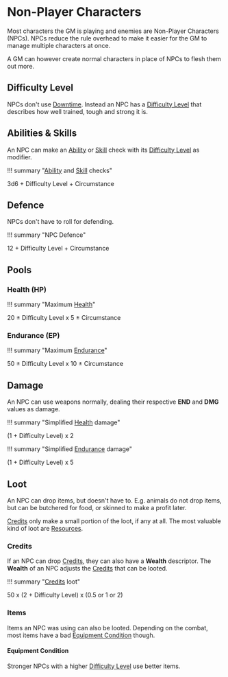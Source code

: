 # Non-Player Characters

Most characters the GM is playing and enemies are Non-Player Characters (NPCs).
NPCs reduce the rule overhead to make it easier for the GM to manage multiple
characters at once.

A GM can however create normal characters in place of NPCs to flesh them out
more.


## Difficulty Level

NPCs don't use [Downtime](/character#downtime). Instead an NPC has a [Difficulty
Level](/crisis#difficulty) that describes how well trained, tough and strong it
is.

## Abilities & Skills

An NPC can make an [Ability](/character#abilities) or [Skill](/skills#skills)
check with its [Difficulty Level](/crisis#difficulty) as modifier.

!!! summary "[Ability](/character#abilities) and [Skill](/skills#skills) checks"
    <div class="formula formula-top formula-bottom">
        <span data-bracket-bottom="Base">3d6</span> +
        <span data-bracket-top="Base">Difficulty Level</span> +
        <span data-bracket-bottom="Perks / Flaws / Race">Circumstance</span>
    </div>

## Defence

NPCs don't have to roll for defending.

!!! summary "NPC Defence"
    <div class="formula formula-top formula-bottom">
        <span data-bracket-bottom="Base">12</span> +
        <span data-bracket-top="Base">Difficulty Level</span> +
        <span data-bracket-bottom="Perks / Flaws / Race">Circumstance</span>
    </div>

## Pools

### Health (HP)

!!! summary "Maximum [Health](/npc/#health-hp)"
    <div class="formula formula-top formula-bottom">
        <span data-bracket-bottom="Base">20</span> ±
        <span data-bracket-top="Base">Difficulty Level</span> x
        <span data-bracket-bottom="Base">5</span> ±
        <span data-bracket-top="Perks / Flaws / Race">Circumstance</span>
    </div>

### Endurance (EP)

!!! summary "Maximum [Endurance](/npc/#endurance-ep)"
    <div class="formula formula-top formula-bottom">
        <span data-bracket-bottom="Base">50</span> ±
        <span data-bracket-top="Ability Modifier">Difficulty Level</span> x
        <span data-bracket-bottom="Base">10</span> ±
        <span data-bracket-top="Perks / Flaws / Race">Circumstance</span>
    </div>

## Damage

An NPC can use weapons normally, dealing their respective **END** and **DMG**
values as damage.

!!! summary "Simplified [Health](/npc/#health-hp) damage"
    <div class="formula formula-top formula-bottom">
        <span data-bracket-bottom="Base">(1 + Difficulty Level)</span> x
        <span data-bracket-top="Base">2</span>
    </div>

!!! summary "Simplified [Endurance](/npc/#endurance-ep) damage"
    <div class="formula formula-top formula-bottom">
        <span data-bracket-bottom="Base">(1 + Difficulty Level)</span> x
        <span data-bracket-top="Base">5</span>
    </div>

## Loot

An NPC can drop items, but doesn't have to. E.g. animals do not drop items, but
can be butchered for food, or skinned to make a profit later.

[Credits](/equipment#credits) only make a small portion of the loot, if any at
all. The most valuable kind of loot are [Resources](/character#resources-res).

### Credits

If an NPC can drop [Credits](/equipment#credits), they can also have a
**Wealth** descriptor. The **Wealth** of an NPC adjusts the
[Credits](/equipment#credits) that can be looted.

!!! summary "[Credits](/equipment#credits) loot"
    <div class="formula formula-top formula-bottom">
        <span data-bracket-bottom="Base">50</span> x
        <span data-bracket-top="Base">(2 + Difficulty Level)</span> x
        <span data-bracket-bottom="Wealth">(0.5 or 1 or 2)</span>
    </div>

### Items

Items an NPC was using can also be looted. Depending on the combat, most items
have a bad [Equipment Condition](/character/equipment#equipment-condition)
though.

#### Equipment Condition

Stronger NPCs with a higher [Difficulty Level](/crisis#difficulty) use better
items.
